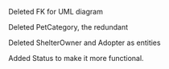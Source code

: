 Deleted FK for UML diagram

Deleted PetCategory, the redundant

Deleted ShelterOwner and Adopter as entities

Added Status to make it more functional.
